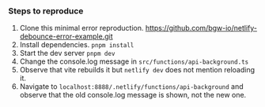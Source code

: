 ### Steps to reproduce

1. Clone this minimal error reproduction. https://github.com/bgw-io/netlify-debounce-error-example.git
2. Install dependencies. `pnpm install`
3. Start the dev server `pnpm dev`
4. Change the console.log message in `src/functions/api-background.ts`
5. Observe that vite rebuilds it but `netlify dev` does not mention reloading it.
6. Navigate to `localhost:8888/.netlify/functions/api-background` and observe that the old console.log message is shown, not the new one.